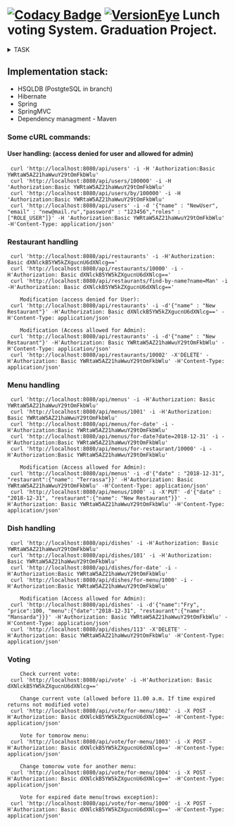 [![Codacy Badge](https://api.codacy.com/project/badge/Grade/1f9504e4f58e4dd78202602a46d72fcc)](https://app.codacy.com/app/javawebinar/topjava)
[![VersionEye](https://www.versioneye.com/user/projects/5a14435c0fb24f2a6d408cde/badge.svg)](https://www.versioneye.com/user/projects/5a14435c0fb24f2a6d408cde)
Lunch voting System. Graduation Project.
=====================================

<details><summary>
TASK
</summary>

##### Design and implement a REST API using Hibernate/Spring/SpringMVC (or Spring-Boot) without frontend.


#### The tasks are:
- Build a voting system for deciding where to have lunch.
- 2 types of users: admin and regular users 
- Admin can input a restaurant and it's lunch menu of the day (2-5 items usually, just a dish name and price)
- Menu changes each day (admins do the updates)
- Users can vote on which restaurant they want to have lunch at
- Only one vote counted per user
- If user votes again the same day:
- If it is before 11:00 we asume that he changed his mind.
- If it is after 11:00 then it is too late, vote can't be changed
- Each restaurant provides new menu each day.

##### As a result, provide a link to github repository. It should contain the code, README.md with API documentation and couple curl commands to test it.
##### Make sure everything works with latest version that is on github :)
##### Asume that your API will be used by a frontend developer to build frontend on top of that.
</details>
 
## Implementation stack:
- HSQLDB (PostgteSQL in branch)
- Hibernate
- Spring
- SpringMVC
- Dependency managment - Maven

### Some cURL commands:
#### User handling: (access denied for user and allowed for admin)
     curl 'http://localhost:8080/api/users' -i -H 'Authorization:Basic YWRtaW5AZ21haWwuY29tOmFkbWlu'
     curl 'http://localhost:8080/api/users/100000' -i -H 'Authorization:Basic YWRtaW5AZ21haWwuY29tOmFkbWlu'
	 curl 'http://localhost:8080/api/users/by/100000' -i -H 'Authorization:Basic YWRtaW5AZ21haWwuY29tOmFkbWlu'
     curl 'http://localhost:8080/api/users' -i -d '{"name" : "NewUser", "email" : "new@mail.ru","password" : "123456","roles" : ["ROLE_USER"]}' -H 'Authorization:Basic YWRtaW5AZ21haWwuY29tOmFkbWlu' -H'Content-Type: application/json'

### Restaurant handling
     curl 'http://localhost:8080/api/restaurants' -i -H'Authorization: Basic dXNlckB5YW5kZXgucnU6dXNlcg=='
     curl 'http://localhost:8080/api/restaurants/10000' -i -H'Authorization: Basic dXNlckB5YW5kZXgucnU6dXNlcg=='
     curl 'http://localhost:8080/api/restaurants/find-by-name?name=Man' -i -H'Authorization: Basic dXNlckB5YW5kZXgucnU6dXNlcg=='

		Modification (access denied for User):
     curl 'http://localhost:8080/api/restaurants' -i -d'{"name" : "New Restaurant"}' -H'Authorization: Basic dXNlckB5YW5kZXgucnU6dXNlcg==' -H'Content-Type: application/json'

		Modification (Access allowed for Admin):
     curl 'http://localhost:8080/api/restaurants' -i -d'{"name" : "New Restaurant"}' -H'Authorization: Basic YWRtaW5AZ21haWwuY29tOmFkbWlu' -H'Content-Type: application/json'
     curl 'http://localhost:8080/api/restaurants/10002' -X'DELETE' -H'Authorization: Basic YWRtaW5AZ21haWwuY29tOmFkbWlu' -H'Content-Type: application/json'

### Menu handling
     curl 'http://localhost:8080/api/menus' -i -H'Authorization: Basic YWRtaW5AZ21haWwuY29tOmFkbWlu'
     curl 'http://localhost:8080/api/menus/1001' -i -H'Authorization: Basic YWRtaW5AZ21haWwuY29tOmFkbWlu'
	 curl 'http://localhost:8080/api/menus/for-date' -i -H'Authorization:Basic YWRtaW5AZ21haWwuY29tOmFkbWlu'
	 curl 'http://localhost:8080/api/menus/for-date?date=2018-12-31' -i -H'Authorization:Basic YWRtaW5AZ21haWwuY29tOmFkbWlu'
     curl 'http://localhost:8080/api/menus/for-restaurant/10000' -i -H'Authorization:Basic YWRtaW5AZ21haWwuY29tOmFkbWlu'
	 
		Modification (Access allowed for Admin):
	 curl 'http://localhost:8080/api/menus' -i -d'{"date" : "2018-12-31", "restaurant":{"name": "Terrassa"}}' -H'Authorization: Basic YWRtaW5AZ21haWwuY29tOmFkbWlu' -H'Content-Type: application/json' 
     curl 'http://localhost:8080/api/menus/1000' -i -X'PUT' -d'{"date" : "2018-12-31", "restaurant":{"name": "New Restaurant"}}' -H'Authorization: Basic YWRtaW5AZ21haWwuY29tOmFkbWlu' -H'Content-Type: application/json'


### Dish handling

     curl 'http://localhost:8080/api/dishes' -i -H'Authorization: Basic YWRtaW5AZ21haWwuY29tOmFkbWlu'
     curl 'http://localhost:8080/api/dishes/101' -i -H'Authorization: Basic YWRtaW5AZ21haWwuY29tOmFkbWlu'
     curl 'http://localhost:8080/api/dishes/for-date' -i -H'Authorization:Basic YWRtaW5AZ21haWwuY29tOmFkbWlu'
     curl 'http://localhost:8080/api/dishes/for-menu/1000' -i -H'Authorization:Basic YWRtaW5AZ21haWwuY29tOmFkbWlu'
     
		Modification (Access allowed for Admin):
     curl 'http://localhost:8080/api/dishes' -i -d'{"name":"Fry", "price":100, "menu":{"date":"2018-12-31", "restaurant":{"name": "Mansarda"}}}' -H'Authorization: Basic YWRtaW5AZ21haWwuY29tOmFkbWlu' -H'Content-Type: application/json'	 
     curl 'http://localhost:8080/api/dishes/113' -X'DELETE' -H'Authorization: Basic YWRtaW5AZ21haWwuY29tOmFkbWlu' -H'Content-Type: application/json'

### Voting
		Check current vote:
     curl 'http://localhost:8080/api/vote' -i -H'Authorization: Basic dXNlckB5YW5kZXgucnU6dXNlcg=='

		Change current vote (allowed before 11.00 a.m. If time expired returns not modified vote)
     curl 'http://localhost:8080/api/vote/for-menu/1002' -i -X POST -H'Authorization: Basic dXNlckB5YW5kZXgucnU6dXNlcg==' -H'Content-Type: application/json'

		Vote for tomorow menu: 
     curl 'http://localhost:8080/api/vote/for-menu/1003' -i -X POST -H'Authorization: Basic dXNlckB5YW5kZXgucnU6dXNlcg==' -H'Content-Type: application/json'
	 
		Change tomorow vote for another menu: 
     curl 'http://localhost:8080/api/vote/for-menu/1004' -i -X POST -H'Authorization: Basic dXNlckB5YW5kZXgucnU6dXNlcg==' -H'Content-Type: application/json'    
		
		Vote for expired date menu(trows exception):
     curl 'http://localhost:8080/api/vote/for-menu/1000' -i -X POST -H'Authorization: Basic dXNlckB5YW5kZXgucnU6dXNlcg==' -H'Content-Type: application/json'
	 
